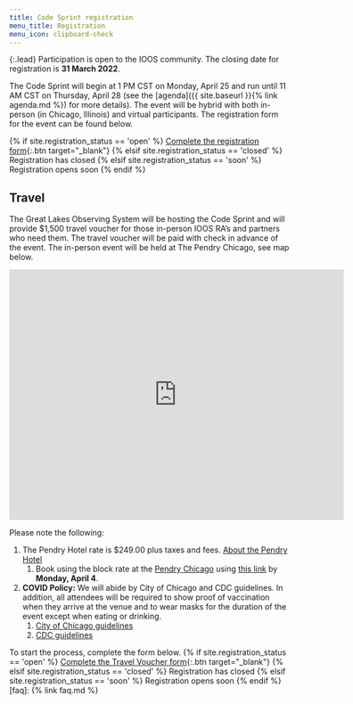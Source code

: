 ```yaml
---
title: Code Sprint registration
menu_title: Registration
menu_icon: clipboard-check
---
```


{:.lead}
Participation is open to the IOOS community. The closing date for
registration is **31 March 2022**.


The Code Sprint will begin at 1 PM CST on Monday, April 25 and run until 11 AM CST on Thursday, April 28 (see the [agenda]({{ site.baseurl }}{% link agenda.md %}) for more details). The event will be hybrid with both in-person (in Chicago, Illinois) and virtual participants. The registration form for the event can be found below.

{% if site.registration_status == 'open' %}
  [Complete the registration form](https://docs.google.com/forms/d/e/1FAIpQLSeGrLQy9nlWRdNNnffV80sCgUMmd85_n_3iCpiy43GuuY30zw/viewform?usp=sf_link){:.btn target="_blank"}
{% elsif site.registration_status == 'closed' %}
  <a class="btn disabled">Registration has closed</a>
{% elsif site.registration_status == 'soon' %}
  <a class="btn disabled">Registration opens soon</a>
{% endif %}

## Travel

The Great Lakes Observing System will be hosting the Code Sprint and will provide $1,500 travel voucher for those in-person IOOS RA’s and partners who need them.  The travel voucher will be paid with check in advance of the event. The in-person event will be held at The Pendry Chicago, see map below.

<iframe src="https://www.google.com/maps/embed?pb=!1m18!1m12!1m3!1d5940.506303121107!2d-87.62575596218389!3d41.88740589135664!2m3!1f0!2f0!3f0!3m2!1i1024!2i768!4f13.1!3m3!1m2!1s0x880e2d4baf8536a5%3A0x84aad57b4460fe5b!2sPendry%20Chicago!5e0!3m2!1sen!2sus!4v1646413120630!5m2!1sen!2sus" width="600" height="450" style="border:0;" allowfullscreen="" loading="lazy"></iframe>

Please note the following: 

1. The Pendry Hotel rate is $249.00 plus taxes and fees. [About the Pendry Hotel](https://book.passkey.com/go/GLOS2022)
   1. Book using the block rate at the [Pendry Chicago](https://www.pendry.com/chicago/) using [this link](https://book.passkey.com/go/GLOS2022) by **Monday, April 4**.
3. **COVID Policy:** We will abide by City of Chicago and CDC guidelines. In addition, all attendees will be required to show proof of vaccination when they arrive at the venue and to wear masks for the duration of the event except when eating or drinking. 
   1. [City of Chicago guidelines](https://www.chicago.gov/city/en/sites/covid-19/home/latest-guidance.html)
   2. [CDC guidelines](https://www.cdc.gov/coronavirus/2019-ncov/community/large-events/considerations-for-events-gatherings.html)

To start the process, complete the form below. 
{% if site.registration_status == 'open' %}
  [Complete the Travel Voucher form](https://docs.google.com/forms/d/e/0FAIpQLSe-6zdeZStmn7GJ_RKF7RP5Nqe-D-c-SzongAow8u1mwGUWOA/viewform){:.btn target="_blank"}
{% elsif site.registration_status == 'closed' %}
  <a class="btn disabled">Registration has closed</a>
{% elsif site.registration_status == 'soon' %}
  <a class="btn disabled">Registration opens soon</a>
{% endif %}
[faq]: {% link faq.md %}

